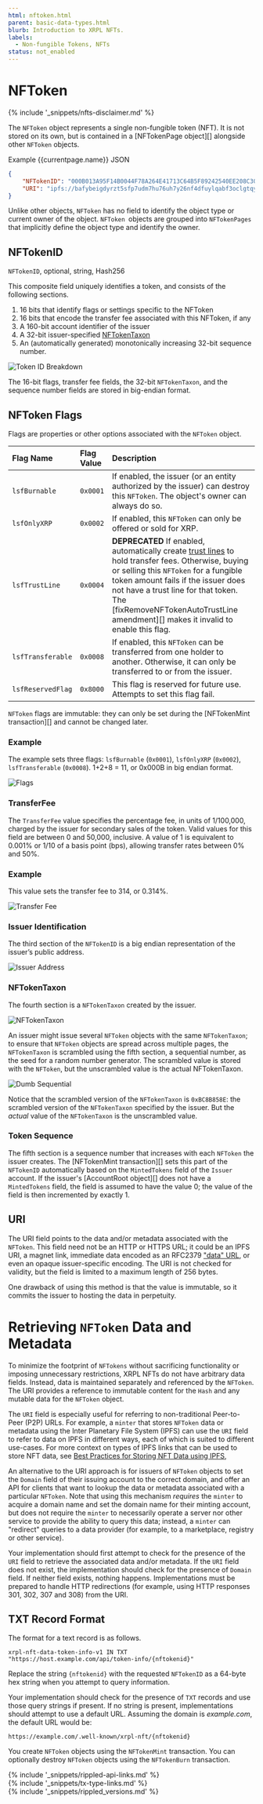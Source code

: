 ```yaml
---
html: nftoken.html
parent: basic-data-types.html
blurb: Introduction to XRPL NFTs.
labels:
  - Non-fungible Tokens, NFTs
status: not_enabled
---
```

# NFToken
{% include '_snippets/nfts-disclaimer.md' %}

The `NFToken` object represents a single non-fungible token (NFT). It is not stored on its own, but is contained in a [NFTokenPage object][] alongside other `NFToken` objects.

Example {{currentpage.name}} JSON

```json
{
    "NFTokenID": "000B013A95F14B0044F78A264E41713C64B5F89242540EE208C3098E00000D65",
    "URI": "ipfs://bafybeigdyrzt5sfp7udm7hu76uh7y26nf4dfuylqabf3oclgtqy55fbzdi"
}
```


Unlike other objects, `NFToken` has no field to identify the object type or current owner of the object. `NFToken `objects are grouped into `NFTokenPages` that implicitly define the object type and identify the owner.


## NFTokenID

`NFTokenID`, optional, string, Hash256

This composite field uniquely identifies a token, and consists of the following sections.

1. 16 bits that identify flags or settings specific to the NFToken
2. 16 bits that encode the transfer fee associated with this NFToken, if any
3. A 160-bit account identifier of the issuer
4. A 32-bit issuer-specified [NFTokenTaxon](https://www.merriam-webster.com/dictionary/taxon)
5. An (automatically generated) monotonically increasing 32-bit sequence number.


![Token ID Breakdown](img/nftoken1.png "Token ID Breakdown")


The 16-bit flags, transfer fee fields, the 32-bit `NFTokenTaxon`, and the sequence number fields are stored in big-endian format.


## NFToken Flags

Flags are properties or other options associated with the `NFToken` object.


| Flag Name         | Flag Value | Description                                 |
|:------------------|:-----------|:--------------------------------------------|
| `lsfBurnable`     | `0x0001`   | If enabled, the issuer (or an entity authorized by the issuer) can destroy this `NFToken`. The object's owner can always do so. |
| `lsfOnlyXRP`      | `0x0002`   | If enabled, this `NFToken` can only be offered or sold for XRP. |
| `lsfTrustLine`    | `0x0004`   | **DEPRECATED** If enabled, automatically create [trust lines](trust-lines-and-issuing.html) to hold transfer fees. Otherwise, buying or selling this `NFToken` for a fungible token amount fails if the issuer does not have a trust line for that token. The [fixRemoveNFTokenAutoTrustLine amendment][] makes it invalid to enable this flag. |
| `lsfTransferable` | `0x0008`   | If enabled, this `NFToken` can be transferred from one holder to another. Otherwise, it can only be transferred to or from the issuer. |
| `lsfReservedFlag` | `0x8000`   | This flag is reserved for future use. Attempts to set this flag fail. |

`NFToken` flags are immutable: they can only be set during the [NFTokenMint transaction][] and cannot be changed later.


### Example

The example sets three flags: `lsfBurnable` (`0x0001`), `lsfOnlyXRP` (`0x0002`), `lsfTransferable` (`0x0008`). 1+2+8 = 11, or 0x000B in big endian format.

![Flags](img/nftokena.png "Flags")


### TransferFee

The `TransferFee` value specifies the percentage fee, in units of 1/100,000, charged by the issuer for secondary sales of the token. Valid values for this field are between 0 and 50,000, inclusive. A value of 1 is equivalent to 0.001% or 1/10 of a basis point (bps), allowing transfer rates between 0% and 50%.


### Example

This value sets the transfer fee to 314, or 0.314%.

![Transfer Fee](img/nftokenb.png "Transfer Fee")



### Issuer Identification

The third section of the `NFTokenID` is a big endian representation of the issuer’s public address.

![Issuer Address](img/nftokenc.png "Issuer Address")



### NFTokenTaxon

The fourth section is a `NFTokenTaxon` created by the issuer.

![NFTokenTaxon](img/nftokend.png "NFTokenTaxon")

An issuer might issue several `NFToken` objects with the same `NFTokenTaxon`; to ensure that `NFToken` objects are spread across multiple pages, the `NFTokenTaxon` is scrambled using the fifth section, a sequential number, as the seed for a random number generator. The scrambled value is stored with the `NFToken`, but the unscrambled value is the actual NFTokenTaxon.

![Dumb Sequential](img/nftokene.png "Dumb Sequential")

Notice that the scrambled version of the `NFTokenTaxon` is `0xBC8B858E`: the scrambled version of the `NFTokenTaxon` specified by the issuer. But the _actual_ value of the `NFTokenTaxon` is the unscrambled value.

### Token Sequence

The fifth section is a sequence number that increases with each `NFToken` the issuer creates. The [NFTokenMint transaction][] sets this part of the `NFTokenID` automatically based on the `MintedTokens` field of the `Issuer` account. If the issuer's [AccountRoot object][] does not have a `MintedTokens` field, the field is assumed to have the value 0; the value of the field is then incremented by exactly 1.


## URI

The URI field points to the data and/or metadata associated with the `NFToken`. This field need not be an HTTP or HTTPS URL; it could be an IPFS URI, a magnet link, immediate data encoded as an RFC2379 ["data" URL](https://datatracker.ietf.org/doc/html/rfc2397), or even an opaque issuer-specific encoding. The URI is not checked for validity, but the field is limited to a maximum length of 256 bytes.

One drawback of using this method is that the value is immutable, so it commits the issuer to hosting the data in perpetuity.


# Retrieving `NFToken` Data and Metadata

To minimize the footprint of `NFTokens` without sacrificing functionality or imposing unnecessary restrictions, XRPL NFTs do not have arbitrary data fields. Instead, data is maintained separately and referenced by the `NFToken`. The URI provides a reference to immutable content for the `Hash` and any mutable data for the `NFToken` object.

The `URI` field is especially useful for referring to non-traditional Peer-to-Peer (P2P) URLs. For example, a `minter` that stores `NFToken` data or metadata using the Inter Planetary File System (IPFS) can use the `URI` field to refer to data on IPFS in different ways, each of which is suited to different use-cases. For more context on types of IPFS links that can be used to store NFT data, see [Best Practices for Storing NFT Data using IPFS](https://docs.ipfs.io/how-to/best-practices-for-nft-data/#types-of-ipfs-links-and-when-to-use-them),

An alternative to the URI approach is for issuers of `NFToken` objects to set the `Domain` field of their issuing account to the correct domain, and offer an API for clients that want to lookup the data or metadata associated with a particular `NFToken`. Note that using this mechanism _requires_ the `minter` to acquire a domain name and set the domain name for their minting account, but does not require the `minter` to necessarily operate a server nor other service to provide the ability to query this data; instead, a `minter` can "redirect" queries to a data provider (for example, to a marketplace, registry or other service).

Your implementation should first attempt to check for the presence of the `URI` field to retrieve the associated data and/or metadata. If the `URI` field does not exist, the implementation should check for the presence of `Domain` field. If neither field exists, nothing happens. Implementations must be prepared to handle HTTP redirections (for example, using HTTP responses 301, 302, 307 and 308) from the URI.


## TXT Record Format

The format for a text record is as follows.


```
xrpl-nft-data-token-info-v1 IN TXT "https://host.example.com/api/token-info/{nftokenid}"
```


Replace the string `{nftokenid}` with the requested `NFTokenID` as a 64-byte hex string when you attempt to query information.

Your implementation should check for the presence of `TXT` records and use those query strings if present. If no string is present, implementations should attempt to use a default URL. Assuming the domain is _example.com_, the default URL would be:


```
https://example.com/.well-known/xrpl-nft/{nftokenid}
```


You create `NFToken` objects using the `NFTokenMint` transaction. You can optionally destroy `NFToken` objects using the `NFTokenBurn` transaction.

<!--{# common link defs #}-->
{% include '_snippets/rippled-api-links.md' %}			
{% include '_snippets/tx-type-links.md' %}			
{% include '_snippets/rippled_versions.md' %}
